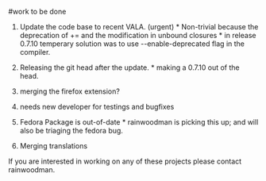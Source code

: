 #work to be done

  1. Update the code base to recent VALA. (urgent)
    * Non-trivial because the deprecation of += and the modification in unbound closures
    * in release 0.7.10 temperary solution was to use --enable-deprecated flag in the compiler.

  1. Releasing the git head after the update.
    * making a 0.7.10 out of the head.
  1. merging the firefox extension?

  1. needs new developer for testings and bugfixes

  1. Fedora Package is out-of-date
    * rainwoodman is picking this up; and will also be triaging the fedora bug.

  1. Merging translations


If you are interested in working on any of these projects please contact rainwoodman.
